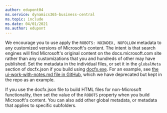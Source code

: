 ```yaml
---
author: edupont04
ms.service: dynamics365-business-central
ms.topic: include
ms.date: 04/01/2021
ms.author: edupont
---
```

We encourage you to use apply the `ROBOTS: NOINDEX, NOFOLLOW` metadata to any customized versions of Microsoft's content. The intent is that search engines will find Microsoft's original content on the docs.microsoft.com site rather than any customizations that you and hundreds of other may have published. Set the metadata in the individual files, or set it in the `globalMeta` section of docfx.json if you build using [docfx.exe](https://dotnet.github.io/docfx/index.html). For an example, see [the ui-work-with-notes.md file in GitHub](https://github.com/MicrosoftDocs/dynamics365smb-docs/blob/live/business-central/ui-work-with-notes.md), which we have deprecated but kept in the repo as an example.  

If you use the docfx.json file to build HTML files for non-Microsoft functionality, then set the value of the `ROBOTS` property when you build Microsoft's content. You can also add other global metadata, or metadata that applies to specific subfolders.  